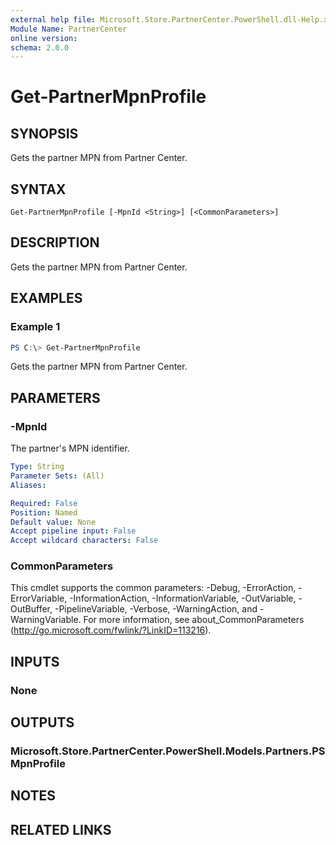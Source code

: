 ```yaml
---
external help file: Microsoft.Store.PartnerCenter.PowerShell.dll-Help.xml
Module Name: PartnerCenter
online version:
schema: 2.0.0
---
```


# Get-PartnerMpnProfile

## SYNOPSIS
Gets the partner MPN from Partner Center.

## SYNTAX

```
Get-PartnerMpnProfile [-MpnId <String>] [<CommonParameters>]
```

## DESCRIPTION
Gets the partner MPN from Partner Center.

## EXAMPLES

### Example 1
```powershell
PS C:\> Get-PartnerMpnProfile
```

Gets the partner MPN from Partner Center.

## PARAMETERS

### -MpnId
The partner's MPN identifier.

```yaml
Type: String
Parameter Sets: (All)
Aliases:

Required: False
Position: Named
Default value: None
Accept pipeline input: False
Accept wildcard characters: False
```

### CommonParameters
This cmdlet supports the common parameters: -Debug, -ErrorAction, -ErrorVariable, -InformationAction, -InformationVariable, -OutVariable, -OutBuffer, -PipelineVariable, -Verbose, -WarningAction, and -WarningVariable. For more information, see about_CommonParameters (http://go.microsoft.com/fwlink/?LinkID=113216).

## INPUTS

### None

## OUTPUTS

### Microsoft.Store.PartnerCenter.PowerShell.Models.Partners.PSMpnProfile

## NOTES

## RELATED LINKS
